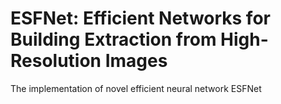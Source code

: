 # ESFNet: Efficient Networks for Building Extraction from High-Resolution Images
The implementation of novel efficient neural network ESFNet
